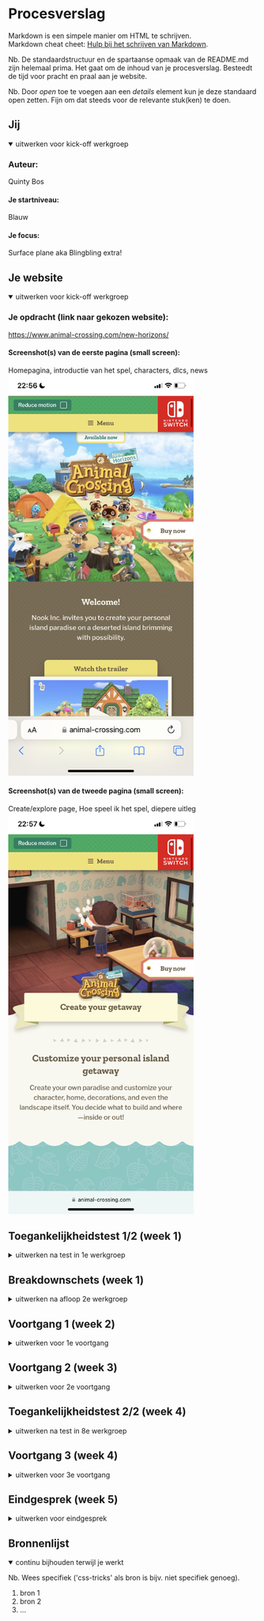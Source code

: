 # Procesverslag
Markdown is een simpele manier om HTML te schrijven.  
Markdown cheat cheet: [Hulp bij het schrijven van Markdown](https://github.com/adam-p/markdown-here/wiki/Markdown-Cheatsheet).

Nb. De standaardstructuur en de spartaanse opmaak van de README.md zijn helemaal prima. Het gaat om de inhoud van je procesverslag. Besteedt de tijd voor pracht en praal aan je website.

Nb. Door *open* toe te voegen aan een *details* element kun je deze standaard open zetten. Fijn om dat steeds voor de relevante stuk(ken) te doen.





## Jij

<details open>
  <summary>uitwerken voor kick-off werkgroep</summary>

  ### Auteur:
  Quinty Bos

  #### Je startniveau:
  Blauw

  #### Je focus:
  Surface plane aka Blingbling extra!
 
</details>





## Je website

<details open>
  <summary>uitwerken voor kick-off werkgroep</summary>

  ### Je opdracht (link naar gekozen website):
  https://www.animal-crossing.com/new-horizons/

  #### Screenshot(s) van de eerste pagina (small screen): 
  Homepagina, introductie van het spel, characters, dlcs, news
  <img src="readme-images/homepage1.PNG" width="375px" alt="eerste pagina">

  #### Screenshot(s) van de tweede pagina (small screen):
  Create/explore page, Hoe speel ik het spel, diepere uitleg 
  <img src="readme-images/cr1.PNG" width="375px" alt="tweede pagina">
 
</details>



## Toegankelijkheidstest 1/2 (week 1)

<details>
  <summary>uitwerken na test in 1e werkgroep</summary>

  ### Bevindingen
  Lijst met je bevindingen die in de test naar voren kwamen:

  #### Screenreader
- Pakt niet goed de buttons, hij selecteert ernaast (visueel)
- Bij tab pakt eerst alle tekst als gewoon ‘voertekst’. Verteld ook niet hoe je hiermee naar de broodtekst kan. Hoe switch ik van de links, naar alle tekst dat word uitgesproken?
- Laat netjes weten of het een link is, maar verteld niet gelijk de hele http
<img src="readme-images/screenreader3.JPG" width="375px" alt="linkmelding">

- Je kan skippen naar main content
- Heeft moeite met wanneer de details word verteld of alleen de links
- Buy nog verteld niet wat je dan koopt (alleen als je het helemaal laat voorlezen, tab werkt slecht)
- Verteld wat je precies kan downloaden
- Opens a new window, word verteld

- Links, volgorde is logisch
<img src="readme-images/screenreader2.JPG" width="375px" alt="linksvolgorde">

- Verteld waar je op het moment bent.
<img src="readme-images/screenreader.JPG" width="375px" alt="reducemotion">

Mogelijke oplossingen: 
- Een sneltoets waarmee je tussen links of hele context heen kan skippen (of ik heb het nog niet uitgevonden). Tevens een lijst laten zien wat dan de sneltoetsen zijn, en die ook zoveel verminderen.


  #### Muis en Toetsenbord 
- Tab werkt op alle interactieve elementen.
- Bij tab pakt eerst alle tekst als gewoon ‘voertekst’. Verteld ook niet hoe je hiermee naar de broodtekst kan. Hoe switch ik van de links, naar alle tekst dat word uitgesproken?

Mogelijke oplossingen: 
- Zoals hierboven.

  #### Motoriek (shocks, elastiekjes)
- Shocks: Alle buttons zijn goed uit elkaar gezet zodat er geen moeite is met de juiste aan te klikken. De buttons zijn ook groot genoeg om er niet naast te klikken.
- Elastiekjes: Hiermee was het vasthouden van de mobiel zonder te laten vallen de grootste uitdaging. 
<img src="readme-images/shocks.jpg" width="375px" alt="shocks">


  #### Visueel (brillen, contrast, kleurenblind, dark/light). 
- Darkmode word alleen dark op de blokjes en buttons. De achtergrond en plaatjes blijven heel vel/licht. Er is veel witruimte dus oogt de site nog steeds niet echt ’dark’.
- Er is veel contrast tussen de kleuren van de elementen, op beide kleurblinden. 
- De footer is wel erg klein voor slechtziende (wazig).
<img src="readme-images/darkmode.png" width="375px" alt="visueel">
<img src="readme-images/deureranopia.png" width="375px" alt="visueel">
<img src="readme-images/tritanopia.png" width="375px" alt="visueel">

Mogelijke oplossingen: 
- Footer verduidelijken (wat echt belangrijk is)
- Darkmode echt dark maken, zoveel mogelijk elementen donkerder maken zodat het contrast niet al te vel is. Het voelt nu niet als een darkmode, omdat het nog steeds pijn doet ana mijn ogen.

</details>



## Breakdownschets (week 1)

<details>
  <summary>uitwerken na afloop 2e werkgroep</summary>

  ### de eerste pagina: 
  <img src="readme-images/pagina1.png" width="375px" alt="breakdown van de 1ste pagina">

  ### de tweede pagina: 
  <img src="readme-images/pagina2.png" width="375px" alt="breakdown van 2de pagina">

  ### microinteractie / dynamisch deel: 
  <img src="readme-images/menu.png" width="375px" alt="microinteractie menu">
s
</details>





## Voortgang 1 (week 2)

<details>
  <summary>uitwerken voor 1e voortgang</summary>

  ### Stand van zaken
  Dit ging goed: 
  - positioneren met position, plaatjes over plaatjes zetten etc.
  - de juiste content halen uit de site.
  - de site bestuderen, hoe doen hun dat?
  - divs gebruiken om blokken te creeren achter de content.
  <img src="readme-images/week2.png" width="375px" alt=""> 

  Dit was lastig:
  - nth-last-of-type, first-of-type etc was lastig met img, hij pakte steeds alle img ipv een specifieke.
  - flexbox niet vaak gebruikt omdat het met position vaak beter ging (ik had veel content dat over elkaar heen ging). Vond het lastig werken en is ook nergens echt goed gelukt.
  - < strong > werkt ook niet.
  
  <img src="readme-images/week2-2.png" width="375px" alt="">

  ### Vragen om te stellen:
  - Hoe is mijn gebruik van classes en divs? Is dit de juiste manier? Hoe zou dit beter kunnen?
  - Heb ik position te vaak gebruikt? Is dit de juiste manier? Hoe zou dit beter kunnen?
  - Ik heb veel margin en padding veranderingen gebruikt om te positioneren, is dit handig? Hoe zou dit beter kunnen?

  ### Verslag van meeting
  hier na afloop snel de uitkomsten van de meeting vastleggen

  - Het gebruik van veel margins/paddings was niet erg
  - Hetzelfde geld voor classes divs en position

</details>





## Voortgang 2 (week 3)

<details>
  <summary>uitwerken voor 2e voortgang</summary>

  ### Stand van zaken
  Dit ging goed: 
  - Animatie/menu opdrachten waren leuk en redelijk makkelijk om te maken.
  - Flexbox naast elkaar zetten elementen.
  <img src="readme-images/week3-goed2.png" width="375px" alt="">  
  - Position absolute gebruiken om plaatjes over elkaar heen te zetten voor dit onderdeel:
  <img src="readme-images/week3-goed.png" width="375px" alt="">  

  Dit was lastig:
  - Het mobiel responsive maken liep ik heel erg bij vast waardoor ik veel tijd moest besteden aan het veranderen (vooral inkorten) van de css. Het had teveel position gebruikt waardoor de content te strak was gepositioneerd. Dit was moeilijk om weer losjes te krijgen. 

  - Plaatjes centreren.
  <img src="readme-images/week3-slecht.png" width="375px" alt=""> 

 ### Vragen om te stellen:
Hoofd Vragen:
- Hulp met het ‘telefoon responsive’ krijgen van de afbeeldingen. En de gekleurde blokken eronder.
- Gebruik ik goede elementen en benamingen? Teveel position of margins/paddings? Is flexbox makkelijker?
- Menu sluiten button, hoe centreer ik die het best?

Meer bijzaken:
- Hoe maak ik een img carrousel?
- Hoe maak ik de header sticky?


### Agenda voor meeting
  samen met je groepje opstellen

  | student 1      | student 2          | student 3    | student 4        |
  | ---            | ---                | ---          | ---              |
  | dit bespreken  | en dit             | en ik dit    | en dan ik dat    |
  | en dat ook nog | dit als er tijd is | nog een punt | dit wil ik zeker |
  | ...            | ...                | ...          | ...              |


  ### Verslag van meeting
  hier na afloop snel de uitkomsten van de meeting vastleggen

  - punt 1
  - punt 2
  - nog een punt
- ...

</details>





## Toegankelijkheidstest 2/2 (week 4)

<details>
  <summary>uitwerken na test in 8e werkgroep</summary>

  ### Bevindingen
  Lijst met je bevindingen die in de test naar voren kwamen (geef ook aan wat er verbeterd is):

  #### Screenreader
  Hier korte omschrijving (met indien nodig afbeeldingen)

  Hier een omschrijving van hoe het opgelost kan worden (met indien nodig afbeeldingen)


  #### Muis en Toetsenbord 
  Hier korte omschrijving (met indien nodig afbeeldingen)

  Hier een omschrijving van hoe het opgelost kan worden (met indien nodig afbeeldingen)


  #### Motoriek (shocks, elastiekjes)
  Hier korte omschrijving (met indien nodig afbeeldingen)

  Hier een omschrijving van hoe het opgelost kan worden (met indien nodig afbeeldingen)


  #### Visueel (brillen, contrast, kleurenblind, dark/light). 
  Hier korte omschrijving (met indien nodig afbeeldingen)

  Hier een omschrijving van hoe het opgelost kan worden (met indien nodig afbeeldingen)

</details>





## Voortgang 3 (week 4)

<details>
  <summary>uitwerken voor 3e voortgang</summary>

  ### Stand van zaken
  hier dit ging goed & dit was lastig (neem ook screenshots op van delen van je website en code)


  ### Agenda voor meeting
  samen met je groepje opstellen

  | student 1      | student 2          | student 3    | student 4        |
  | ---            | ---                | ---          | ---              |
  | dit bespreken  | en dit             | en ik dit    | en dan ik dat    |
  | en dat ook nog | dit als er tijd is | nog een punt | dit wil ik zeker |
  | ...            | ...                | ...          | ...              |


  ### Verslag van meeting
  hier na afloop snel de uitkomsten van de meeting vastleggen

  - punt 1
  - punt 2
  - nog een punt
  - ...

</details>





## Eindgesprek (week 5)

<details>
  <summary>uitwerken voor eindgesprek</summary>

  ### Je uitkomst - karakteristiek screenshots:
  <img src="readme-images/dummy-plaatje.jpg" width="375px" alt="uitomst opdracht 1">


  ### Dit ging goed/Heb ik geleerd: 
  Korte omschrijving met plaatjes

  <img src="readme-images/dummy-plaatje.jpg" width="375px" alt="top">


  ### Dit was lastig/Is niet gelukt:
  Korte omschrijving met plaatjes

  <img src="readme-images/dummy-plaatje.jpg" width="375px" alt="bummer">
</details>





## Bronnenlijst

<details open>
  <summary>continu bijhouden terwijl je werkt</summary>

  Nb. Wees specifiek ('css-tricks' als bron is bijv. niet specifiek genoeg).

  1. bron 1
  2. bron 2
  3. ...

</details>